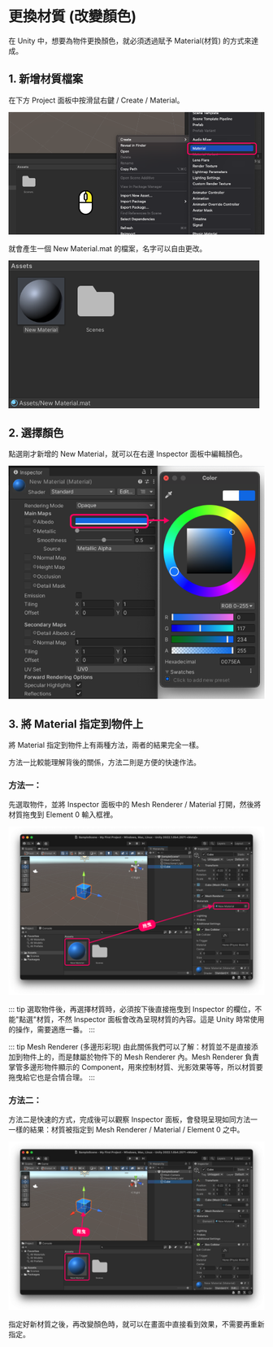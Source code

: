 # 更換材質 (改變顏色)

在 Unity 中，想要為物件更換顏色，就必須透過賦予 Material(材質) 的方式來達成。

## 1. 新增材質檔案
在下方 Project 面板中按滑鼠右鍵 / Create / Material。

![add material](./create-material.png)

就會產生一個 New Material.mat 的檔案，名字可以自由更改。

![new material](./new-material.png)

## 2. 選擇顏色

點選剛才新增的 New Material，就可以在右邊 Inspector 面板中編輯顏色。

![change color](./change-color.png)

## 3. 將 Material 指定到物件上

將 Material 指定到物件上有兩種方法，兩者的結果完全一樣。

方法一比較能理解背後的關係，方法二則是方便的快速作法。

### 方法一：
先選取物件，並將 Inspector 面板中的 Mesh Renderer / Material 打開，然後將材質拖曳到 Element 0 輸入框裡。

![apply1](./method1.png)

::: tip
選取物件後，再選擇材質時，必須按下後直接拖曳到 Inspector 的欄位，不能"點選"材質，不然 Inspector 面板會改為呈現材質的內容。這是 Unity 時常使用的操作，需要適應一番。
:::

::: tip Mesh Renderer (多邊形彩現)
由此關係我們可以了解：材質並不是直接添加到物件上的，而是隸屬於物件下的 Mesh Renderer 內。Mesh Renderer 負責掌管多邊形物件顯示的 Component，用來控制材質、光影效果等等，所以材質要拖曳給它也是合情合理。
:::

### 方法二：

方法二是快速的方式，完成後可以觀察 Inspector 面板，會發現呈現如同方法一一樣的結果：材質被指定到 Mesh Renderer / Material / Element 0 之中。

![apply2](./method2.png)

指定好新材質之後，再改變顏色時，就可以在畫面中直接看到效果，不需要再重新指定。